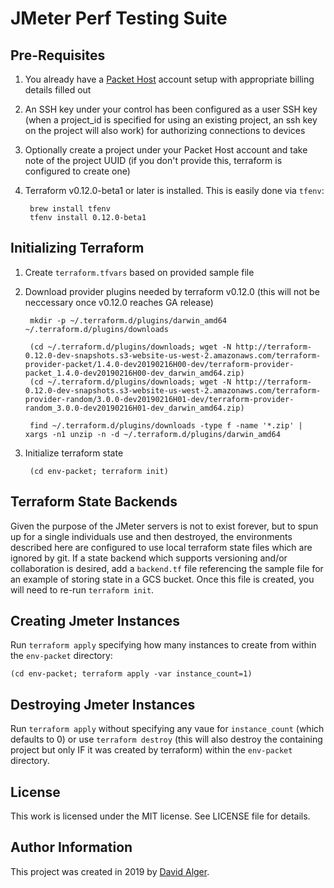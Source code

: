 # JMeter Perf Testing Suite

## Pre-Requisites

1. You already have a [Packet Host](https://www.packet.com) account setup with appropriate billing details filled out

2. An SSH key under your control has been configured as a user SSH key (when a project_id is specified for using an existing project, an ssh key on the project will also work) for authorizing connections to devices

3. Optionally create a project under your Packet Host account and take note of the project UUID (if you don't provide this, terraform is configured to create one)

4. Terraform v0.12.0-beta1 or later is installed. This is easily done via `tfenv`:

        brew install tfenv
        tfenv install 0.12.0-beta1

## Initializing Terraform

1. Create `terraform.tfvars` based on provided sample file

2. Download provider plugins needed by terraform v0.12.0 (this will not be neccessary once v0.12.0 reaches GA release)

        mkdir -p ~/.terraform.d/plugins/darwin_amd64 ~/.terraform.d/plugins/downloads

        (cd ~/.terraform.d/plugins/downloads; wget -N http://terraform-0.12.0-dev-snapshots.s3-website-us-west-2.amazonaws.com/terraform-provider-packet/1.4.0-dev20190216H00-dev/terraform-provider-packet_1.4.0-dev20190216H00-dev_darwin_amd64.zip)
        (cd ~/.terraform.d/plugins/downloads; wget -N http://terraform-0.12.0-dev-snapshots.s3-website-us-west-2.amazonaws.com/terraform-provider-random/3.0.0-dev20190216H01-dev/terraform-provider-random_3.0.0-dev20190216H01-dev_darwin_amd64.zip)

        find ~/.terraform.d/plugins/downloads -type f -name '*.zip' | xargs -n1 unzip -n -d ~/.terraform.d/plugins/darwin_amd64

3. Initialize terraform state

        (cd env-packet; terraform init)

## Terraform State Backends

Given the purpose of the JMeter servers is not to exist forever, but to spun up for a single individuals use and then destroyed, the environments described here are configured to use local terraform state files which are ignored by git. If a state backend which supports versioning and/or collaboration is desired, add a `backend.tf` file referencing the sample file for an example of storing state in a GCS bucket. Once this file is created, you will need to re-run `terraform init`.

## Creating Jmeter Instances

Run `terraform apply` specifying how many instances to create from within the `env-packet` directory:

    (cd env-packet; terraform apply -var instance_count=1)

## Destroying Jmeter Instances

Run `terraform apply` without specifying any vaue for `instance_count` (which defaults to 0) or use `terraform destroy` (this will also destroy the containing project but only IF it was created by terraform) within the `env-packet` directory.

## License

This work is licensed under the MIT license. See LICENSE file for details.

## Author Information

This project was created in 2019 by [David Alger](http://davidalger.com/).
